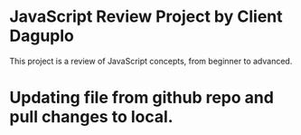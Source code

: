 # JavaScript Review Project by Client Daguplo
This project is a review of JavaScript concepts, from beginner to advanced.
# Updating file from github repo and pull changes to local.